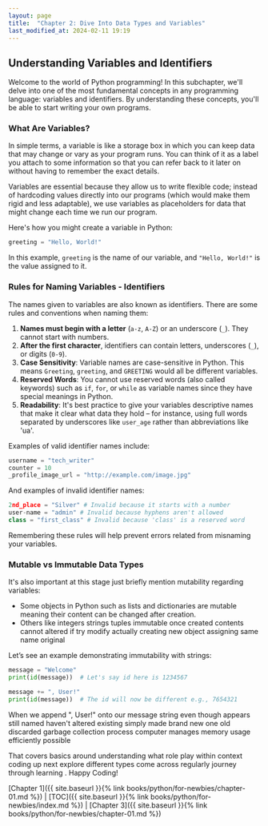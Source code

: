 ```yaml
---
layout: page
title:  "Chapter 2: Dive Into Data Types and Variables"
last_modified_at: 2024-02-11 19:19
---
```


## Understanding Variables and Identifiers

Welcome to the world of Python programming! In this subchapter, we'll delve into one of the most fundamental concepts in any programming language: variables and identifiers. By understanding these concepts, you'll be able to start writing your own programs.

### What Are Variables?

In simple terms, a variable is like a storage box in which you can keep data that may change or vary as your program runs. You can think of it as a label you attach to some information so that you can refer back to it later on without having to remember the exact details.

Variables are essential because they allow us to write flexible code; instead of hardcoding values directly into our programs (which would make them rigid and less adaptable), we use variables as placeholders for data that might change each time we run our program.

Here's how you might create a variable in Python:

```python
greeting = "Hello, World!"
```

In this example, `greeting` is the name of our variable, and `"Hello, World!"` is the value assigned to it.

### Rules for Naming Variables - Identifiers

The names given to variables are also known as identifiers. There are some rules and conventions when naming them:

1. **Names must begin with a letter** (`a-z`, `A-Z`) or an underscore (`_`). They cannot start with numbers.
2. **After the first character**, identifiers can contain letters, underscores (`_`), or digits (`0-9`).
3. **Case Sensitivity**: Variable names are case-sensitive in Python. This means `Greeting`, `greeting`, and `GREETING` would all be different variables.
4. **Reserved Words**: You cannot use reserved words (also called keywords) such as `if`, `for`, or `while` as variable names since they have special meanings in Python.
5. **Readability**: It's best practice to give your variables descriptive names that make it clear what data they hold – for instance, using full words separated by underscores like `user_age` rather than abbreviations like 'ua'.

Examples of valid identifier names include:
```python
username = "tech_writer"
counter = 10
_profile_image_url = "http://example.com/image.jpg"
```

And examples of invalid identifier names:
```python
2nd_place = "Silver" # Invalid because it starts with a number
user-name = "admin" # Invalid because hyphens aren't allowed 
class = "first_class" # Invalid because 'class' is a reserved word 
```

Remembering these rules will help prevent errors related from misnaming your variables.

### Mutable vs Immutable Data Types

It's also important at this stage just briefly mention mutability regarding variables:

- Some objects in Python such as lists and dictionaries are mutable meaning their content can be changed after creation.
- Others like integers strings tuples immutable once created contents cannot altered if try modify actually creating new object assigning same name original 

Let’s see an example demonstrating immutability with strings:

```python
message = "Welcome"
print(id(message))  # Let's say id here is 1234567

message += ", User!"
print(id(message))  # The id will now be different e.g., 7654321
```
When we append ", User!" onto our message string even though appears still named haven't altered existing simply made brand new one old discarded garbage collection process computer manages memory usage efficiently possible 

That covers basics around understanding what role play within context coding up next explore different types come across regularly journey through learning . Happy Coding!


[Chapter 1]({{ site.baseurl }}{% link books/python/for-newbies/chapter-01.md %}) \|
[TOC]({{ site.baseurl }}{% link books/python/for-newbies/index.md %}) \|
[Chapter 3]({{ site.baseurl }}{% link books/python/for-newbies/chapter-01.md %})
